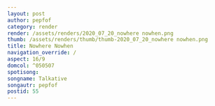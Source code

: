 ```yaml
---
layout: post
author: pepfof
category: render
render: /assets/renders/2020_07_20_nowhere nowhen.png
thumb: /assets/renders/thumb/thumb-2020_07_20_nowhere nowhen.png
title: Nowhere Nowhen
navigation_override: /
aspect: 16/9
domcol: ^050507
spotisong: 
songname: Talkative
songautr: pepfof
postid: 55
---
```


<!--USER BEGIN 1-->

<!--USER END 1-->

<!--more-->
<!--USER BEGIN 2-->

<!--USER END 2-->


